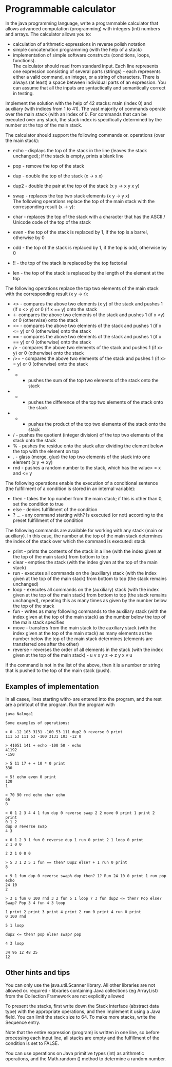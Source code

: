# Programmable calculator
In the java programming language, write a programmable calculator that allows advanced computation (programming) with integers (int) numbers and arrays. The calculator allows you to:

- calculation of arithmetic expressions in reverse polish notation
- simple concatenation programming (with the help of a stack)
- implementation of simple software constructs (conditions, loops, functions).  
The calculator should read from standard input. Each line represents one expression consisting of several parts (strings) - each represents either a valid command, an integer, or a string of characters. There is always (at least) a space between individual parts of an expression. You can assume that all the inputs are syntactically and semantically correct in testing.
  
Implement the solution with the help of 42 stacks: main (index 0) and auxiliary (with indices from 1 to 41). The vast majority of commands operate over the main stack (with an index of 0. For commands that can be executed over any stack, the stack index is specifically determined by the number at the top of the main stack.
  
The calculator should support the following commands or. operations (over the main stack):
   
- echo - displays the top of the stack in the line (leaves the stack unchanged); if the stack is empty, prints a blank line
- pop - remove the top of the stack
- dup - double the top of the stack (x -> x x)
- dup2 - double the pair at the top of the stack (x y -> x y x y)
- swap - replaces the top two stack elements (x y -> y x)  
The following operations replace the top of the main stack with the corresponding result (x -> y):
  
- char - replaces the top of the stack with a character that has the ASCII / Unicode code of the top of the stack
- even - the top of the stack is replaced by 1, if the top is a barrel, otherwise by 0
- odd - the top of the stack is replaced by 1, if the top is odd, otherwise by 0
- !! - the top of the stack is replaced by the top factorial
- len - the top of the stack is replaced by the length of the element at the top
  
The following operations replace the top two elements of the main stack with the corresponding result (x y -> r):
  
- <> - compares the above two elements (x y) of the stack and pushes 1 (if x <> y) or 0 (if x == y) onto the stack
- <- compares the above two elements of the stack and pushes 1 (if x <y) or 0 (otherwise) onto the stack
- <= - compares the above two elements of the stack and pushes 1 (if x <= y) or 0 (otherwise) onto the stack
- == - compares the above two elements of the stack and pushes 1 (if x == y) or 0 (otherwise) onto the stack
- />  - compares the above two elements of the stack and pushes 1 (if x> y) or 0 (otherwise) onto the stack
- />= - compares the above two elements of the stack and pushes 1 (if x> = y) or 0 (otherwise) onto the stack
- + - pushes the sum of the top two elements of the stack onto the stack
- - - pushes the difference of the top two elements of the stack onto the stack
- * - pushes the product of the top two elements of the stack onto the stack
- / - pushes the quotient (integer division) of the top two elements of the stack onto the stack
- % - pushes the residue onto the stack after dividing the element below the top with the element on top
- . - glass (merge, glue) the top two elements of the stack into one element (x y -> xy)
- rnd - pushes a random number to the stack, which has the value> = x and <= y
  
The following operations enable the execution of a conditional sentence (the fulfillment of a condition is stored in an internal variable):
  
- then - takes the top number from the main stack; if this is other than 0, set the condition to true
- else - denies fulfillment of the condition
- ? ... - any command starting with? Is executed (or not) according to the preset fulfillment of the condition
  
The following commands are available for working with any stack (main or auxiliary). In this case, the number at the top of the main stack determines the index of the stack over which the command is executed:
stack
- print - prints the contents of the stack in a line (with the index given at the top of the main stack) from bottom to top
- clear - empties the stack (with the index given at the top of the main stack)
- run - executes all commands on the (auxiliary) stack (with the index given at the top of the main stack) from bottom to top (the stack remains unchanged)
- loop - executes all commands on the (auxiliary) stack (with the index given at the top of the main stack) from bottom to top (the stack remains unchanged), repeating this as many times as given by the number below the top of the stack
- fun - writes as many following commands to the auxiliary stack (with the index given at the top of the main stack) as the number below the top of the main stack specifies
- move - transfers from the main stack to the auxiliary stack (with the index given at the top of the main stack) as many elements as the number below the top of the main stack determines (elements are transferred one after the other)
- reverse - reverses the order of all elements in the stack (with the index given at the top of the main stack) - u v x y z -> z y x v u
  
If the command is not in the list of the above, then it is a number or string that is pushed to the top of the main stack (push).
  
## Examples of implementation
In all cases, lines starting with> are entered into the program, and the rest are a printout of the program. Run the program with
```
java Naloga1

Some examples of operations:

> 0 -12 103 3131 -100 53 111 dup2 0 reverse 0 print
111 53 111 53 -100 3131 103 -12 0

> 41051 141 + echo -100 50 - echo
41192
-150

> 5 11 17 + + 10 * 0 print
330

> 5! echo even 0 print
120
1

> 70 90 rnd echo char echo
66
B

> 0 1 2 3 4 4 1 fun dup 0 reverse swap 2 2 move 0 print 1 print 2 print
0 1 2
dup 0 reverse swap
4 3

> 0 1 2 3 1 fun 0 reverse dup 1 run 0 print 2 1 loop 0 print
2 1 0 0

2 2 1 0 0 0

> 5 3 1 2 5 1 fun == then? Dup2 else? + 1 run 0 print
8

> 9 1 fun dup 0 reverse swap% dup then? 1? Run 24 10 0 print 1 run pop echo
24 10
2

> 3 1 fun 0 100 rnd 3 2 fun 5 1 loop 7 3 fun dup2 <= then? Pop else? Swap? Pop 3 4 fun 4 3 loop

1 print 2 print 3 print 4 print 2 run 0 print 4 run 0 print
0 100 rnd

5 1 loop

dup2 <= then? pop else? swap? pop

4 3 loop

34 96 12 48 25
12
```
## Other hints and tips

You can only use the java.util.Scanner library. All other libraries are not allowed or. required - libraries containing Java collections (eg ArrayList) from the Collection Framework are not explicitly allowed

To present the stacks, first write down the Stack interface (abstract data type) with the appropriate operations, and then implement it using a Java field. You can limit the stack size to 64. To make more stacks, write the Sequence entry.

Note that the entire expression (program) is written in one line, so before processing each input line, all stacks are empty and the fulfillment of the condition is set to FALSE.

You can use operations on Java primitive types (int) as arithmetic operations, and the Math.random () method to determine a random number.
